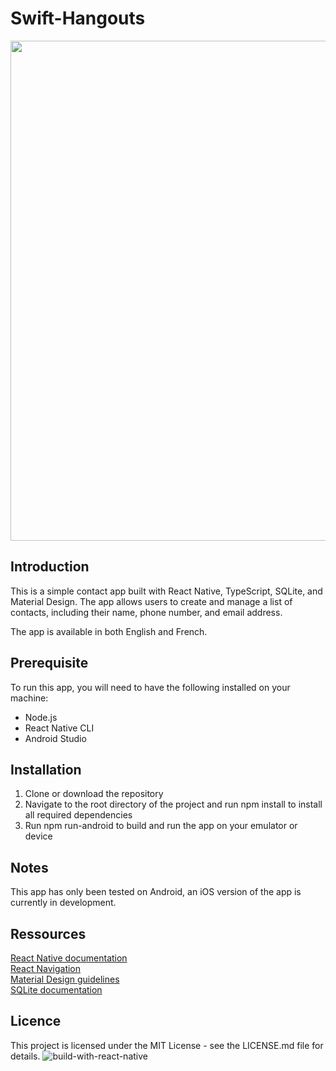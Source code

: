 # Swift-Hangouts

<img src="https://user-images.githubusercontent.com/105823790/210008129-ec005ed8-5941-48b2-a45f-2213d45cf0e6.svg" width=800>

## Introduction 
This is a simple contact app built with React Native, TypeScript, SQLite, and Material Design. The app allows users to create and manage a list of contacts, including their name, phone number, and email address.

The app is available in both English and French.
<br>

## Prerequisite
To run this app, you will need to have the following installed on your machine:

<ul>
<li>Node.js</li>
<li>React Native CLI</li>
<li>Android Studio</li>
</ul>

## Installation

<ol>
<li>Clone or download the repository</li>
<li>Navigate to the root directory of the project and run npm install to install all required dependencies</li>
<li>Run npm run-android to build and run the app on your emulator or device</li>
</ol>

## Notes
This app has only been tested on Android, an iOS version of the app is currently in development.

## Ressources

[React Native documentation](https://reactnative.dev/)<br>
[React Navigation](https://reactnavigation.org/)<br>
[Material Design guidelines](https://m3.material.io/get-started)<br>
[SQLite documentation](https://www.sqlite.org/docs.html)

## Licence
This project is licensed under the MIT License - see the LICENSE.md file for details.
![build-with-react-native](https://user-images.githubusercontent.com/105823790/208763983-265fd903-34e3-4505-aa70-b0210a98fac1.svg)

